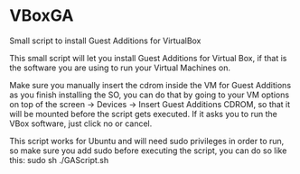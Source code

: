 # VBoxGA
Small script to install Guest Additions for VirtualBox

This small script will let you install Guest Additions for Virtual Box, if that is the software you are using to run your Virtual Machines on.

Make sure you manually insert the cdrom inside the VM for Guest Additions as you finish installing the SO, you can do that by going to your VM options on top of the screen -> Devices -> Insert Guest Additions CDROM, so that it will be mounted before the script gets executed. If it asks you to run the VBox software, just click no or cancel.

This script works for Ubuntu and will need sudo privileges in order to run, so make sure you add sudo before executing the script, you can do so like this:
sudo sh ./GAScript.sh
